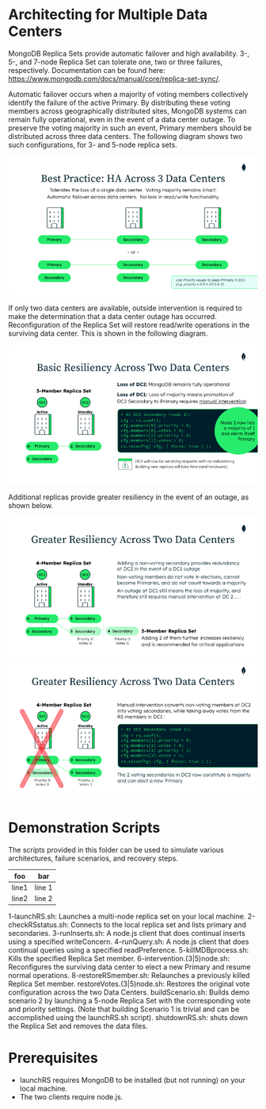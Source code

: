 # Architecting for Multiple Data Centers

MongoDB Replica Sets provide automatic failover and high availability. 3-, 5-, and 7-node Replica Set can tolerate one, two or three failures, respectively. Documentation can be found here: https://www.mongodb.com/docs/manual/core/replica-set-sync/.

Automatic failover occurs when a majority of voting members collectively identify the failure of the active Primary. By distributing these voting members across geographically distributed sites, MongoDB systems can remain fully operational, even in the event of a data center outage. To preserve the voting majority in such an event, Primary members should be distributed across three data centers. The following diagram shows two such configurations, for 3- and 5-node replica sets. 

<img src="images/HA-3-DCs.png" alt="HA across 3 data centers"/>

If only two data centers are available, outside intervention is required to make the determination that a data center outage has occurred. Reconfiguration of the Replica Set will restore read/write operations in the surviving data center. This is shown in the following diagram.

<img src="images/basic-resiliency-2-DCs.png" alt="Basic resiliency across 2 data centers"/>

Additional replicas provide greater resiliency in the event of an outage, as shown below.

<img src="images/greater-resiliency-2-DCs.png" alt="Greater resiliency across 2 data centers"/>

<img src="images/failure-scenario-2-DCs.png" alt="Failure scenario across 2 data centers"/>

# Demonstration Scripts

The scripts provided in this folder can be used to simulate various architectures, failure scenarios, and recovery steps. 

|foo|bar|
|---|---|
| line1 | line 1 |
| line2 | line 2 |

1-launchRS.sh: Launches a multi-node replica set on your local machine.
2-checkRSstatus.sh: Connects to the local replica set and lists primary and secondaries.
3-runInserts.sh: A node.js client that does continual inserts using a specified writeConcern.
4-runQuery.sh: A node.js client that does continual queries using a specified readPreference.
5-killMDBprocess.sh: Kills the specified Replica Set member.
6-intervention.(3|5)node.sh: Reconfigures the surviving data center to elect a new Primary and resume normal operations.
8-restoreRSmember.sh: Relaunches a previously killed Replica Set member.
restoreVotes.(3|5)node.sh: Restores the original vote configuration across the two Data Centers.
buildScenario.sh: Builds demo scenario 2 by launching a 5-node Replica Set with the corresponding vote and priority settings. (Note that building Scenario 1 is trivial and can be accomplished using the launchRS.sh script).
shutdownRS.sh: shuts down the Replica Set and removes the data files. 

# Prerequisites

- launchRS requires MongoDB to be installed (but not running) on your local machine.
- The two clients require node.js. 

